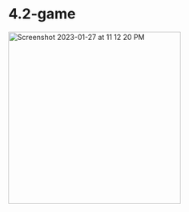 # 4.2-game

<img width="344" alt="Screenshot 2023-01-27 at 11 12 20 PM" src="https://user-images.githubusercontent.com/58053969/215249992-cae0a122-7b18-48a9-ab39-90d14096d972.png">
